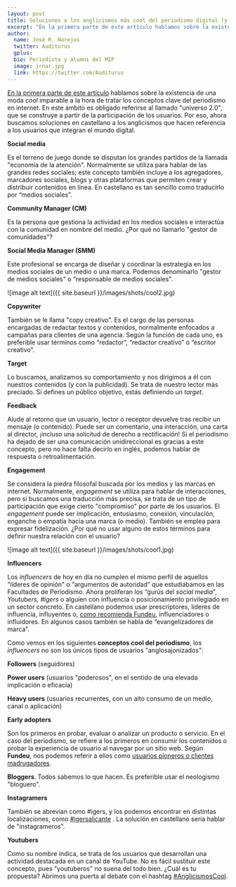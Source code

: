 ```yaml
---
layout: post
title: Soluciones a los anglicismos más cool del periodismo digital (y II)
excerpt: "En la primera parte de este artículo hablamos sobre la existencia de una moda cool imparable a la hora de tratar los conceptos clave del periodismo en internet. En este ámbito es obligado referirse al llamado universo 2.0, que se construye a partir de la participación de los usuarios. Por eso, ahora buscamos soluciones en castellano a los anglicismos que hacen referencia a los usuarios que integran el mundo digital."
author:
  name: José R. Narejos
  twitter: Auditurus
  gplus:  
  bio: Periodista y alumni del MIP
  image: jrnar.jpg
  link: https://twitter.com/Auditurus
---
```

[En la primera parte de este artículo](http://mip.umh.es/blog/2016/09/11/soluciones-anglicismos-periodismo-digital/) hablamos sobre la existencia de una moda _cool_ imparable a la hora de tratar los conceptos clave del periodismo en internet. En este ámbito es obligado referirse al llamado "universo 2.0", que se construye a partir de la participación de los usuarios. Por eso, ahora buscamos soluciones en castellano a los anglicismos que hacen referencia a los usuarios que integran el mundo digital. 

**Social media**

Es el terreno de juego donde se disputan los grandes partidos de la llamada "economía de la atención". Normalmente se utiliza para hablar de las grandes redes sociales; este concepto también incluye a los agregadores, marcadores sociales, blogs y otras plataformas que permiten crear y distribuir contenidos en línea. En castellano es tan sencillo como traducirlo por “medios sociales”. 

**Community Manager (CM)**

Es la persona que gestiona la actividad en los medios sociales e interactúa con la comunidad en nombre del medio. ¿Por qué no llamarlo "gestor de comunidades"?

**Social Media Manager (SMM)** 

Este  profesional se encarga de diseñar y coordinar la estrategia en los medios sociales de un medio o una marca. Podemos denominarlo "gestor de medios sociales" o “responsable de medios sociales”. 

![image alt text]({{ site.baseurl }}/images/shots/cool2.jpg)

**Copywriter**

También se le llama "copy creativo". Es el cargo de las personas encargadas de redactar textos y contenidos, normalmente enfocados a campañas para clientes de una agencia. Según la función de cada uno, es preferible usar términos como “redactor”, “redactor creativo” o “escritor creativo”. 

**Target**

Lo buscamos, analizamos su comportamiento y nos dirigimos a él con nuestros contenidos (y con la publicidad).  Se trata de nuestro lector más preciado. Si defines un público objetivo, estás definiendo un *target*. 

**Feedback**

Alude al retorno que un usuario, lector o receptor devuelve tras recibir un mensaje (o contenido). Puede ser un comentario, una interacción, una carta al director, ¡incluso una solicitud de derecho a rectificación! Si el periodismo ha dejado de ser una comunicación unidireccional es gracias a este concepto, pero no hace falta decirlo en inglés, podemos hablar de respuesta o retroalimentación. 

**Engagement**

Se considera la piedra filosofal buscada por los medios y las marcas en internet. Normalmente, *engagement* se utiliza para hablar de interacciones, pero si buscamos una traducción más precisa, se trata de un tipo de participación que exige cierto "compromiso" por parte de los usuarios. El *engagement* puede ser implicación, entusiasmo, conexión, vinculación, enganche o empatía hacia una marca (o medio). También se emplea para expresar fidelización. ¿Por qué no usar alguno de estos términos para definir nuestra relación con el usuario?

![image alt text]({{ site.baseurl }}/images/shots/cool1.jpg)

**Influencers**

Los *influencers* de hoy en día no cumplen el mismo perfil de aquellos "líderes de opinión" o “argumentos de autoridad” que estudiábamos en las Facultades de Periodismo. Ahora proliferan los “gurús del *social media*”, *Youtubers, #igers* o alguien con influencia o posicionamiento privilegiado en un sector concreto. En castellano podemos usar prescriptores, líderes de influencia, influyentes o, [como recomienda Fundeu](http://www.fundeu.es/recomendacion/influidor-alternativa-a-influencer/),  influenciadores o influidores. En algunos casos también se habla de “evangelizadores de marca”. 

Como vemos en los siguientes **conceptos cool del periodismo**, los *influencers* no son los únicos tipos de usuarios "anglosajonizados": 

**Followers** (seguidores) 

**Power users** (usuarios "poderosos", en el sentido de una elevada implicación o eficacia) 

**Heavy users** (usuarios recurrentes, con un alto consumo de un medio, canal o aplicación) 

**Early adopters** 

Son los primeros en probar, evaluar o analizar un producto o servicio. En el caso del periodismo, se refiere a los primeros en consumir los contenidos o probar la experiencia de usuario al navegar por un sitio web. Según **Fundeu**, nos podemos referir a ellos como [usuarios pioneros o clientes madrugadores](http://www.fundeu.es/recomendacion/usuarios-pioneros-o-clientes-madrugadores-mejor-que-early-adopters-1055/). 

**Bloggers**. Todos sabemos lo que hacen. Es preferible usar el neologismo "bloguero". 

**Instagramers**

También se abrevian como #igers, y los podemos encontrar en distintas localizaciones, como [#igersalicante](https://www.instagram.com/igersalicante/) . La solución en castellano sería hablar de "instagrameros". 

**Youtubers**

Como su nombre indica, se trata de los usuarios que desarrollan una actividad destacada en un canal de YouTube. No es fácil sustituir este concepto, pues "youtuberos" no suena del todo bien. ¿Cuál es tu propuesta? Abrimos una puerta al debate con el hashtag [#AnglicismosCool](https://twitter.com/hashtag/AnglicismosCool?src=hash). 